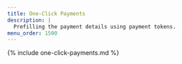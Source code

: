 ```yaml
---
title: One-Click Payments
description: |
  Prefilling the payment details using payment tokens.
menu_order: 1500
---
```


{% include one-click-payments.md %}
